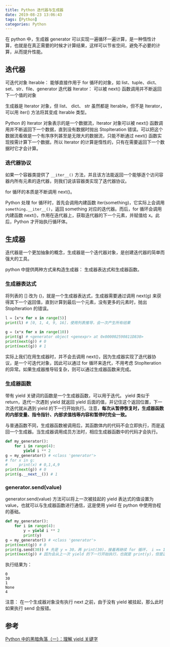 ```yaml
---
title: Python 迭代器与生成器
date: 2019-08-23 13:06:43
tags: [Python]
categories: Python
---
```


在 python 中，生成器 generator 可以实现一遍循环一遍计算，是一种惰性计算，也就是在真正需要的时候才计算结果，这样可以节省空间，避免不必要的计算，从而提升性能。

<!--more-->

## 迭代器
可迭代对象 Iterable： 能够直接作用于 for 循环的对象，如 list、tuple、dict、set、str、file、generator
迭代器 Iterator： 可以被 next() 函数调用并不断返回下一个值的对象

生成器是 Iterator 对象，但 list、 dict、 str 虽然都是 Iterable，但不是 Iterator， 可以用 iter() 方法将其变成 Iterable 类型。

Python 的 Iterator 对象表示的是一个数据流，Iterator 对象可以被 next() 函数调用并不断返回下一个数据，直到没有数据时抛出 StopIteration 错误。可以把这个数据流看做是一个有序序列甚至是无限大的数据流，只能不断通过 next() 函数实现按需计算下一个数据，所以 Iterator 的计算是惰性的，只有在需要返回下一个数据时它才会计算。

### 迭代器协议
如果一个容器类提供了 `__iter__()` 方法，并且该方法能返回一个能够逐个访问容器内所有元素的迭代器，则我们说该容器类实现了迭代器协议。

for 循环的本质是不断调用 next()。

Python 处理 for 循环时，首先会调用内建函数 iter(something)，它实际上会调用 `something.__iter__()`，返回 something 对应的迭代器。而后，for 循环会调用内建函数 next()，作用在迭代器上，获取迭代器的下一个元素，并赋值给 x。此后，Python 才开始执行循环体。

## 生成器
迭代器是一个更加抽象的概念，生成器是一个迭代器对象，是创建迭代器的简单而强大的工具。

python 中提供两种方式来构造生成器： 生成器表达式和生成器函数。

### 生成器表达式
将列表的 [] 改为 ()，就是一个生成器表达式，生成器需要通过调用 next(g) 来获得其下一个返回值，直到计算到最后一个元素，没有更多的元素时，抛出 StopIteration 的错误。
```python
l = [x*x for x in range(5)]
print(l) # [0, 1, 4, 9, 16]，使用列表推导，会一次产生所有结果

g = (x*x for x in range(10))
print(g) # <generator object <genexpr> at 0x000002590811D830>
print(next(g)) # 0
print(next(g)) # 1
```

实际上我们在用生成器时，并不会去调用 next()，因为生成器实现了迭代器协议，是一个可迭代对象，因此可以通过 for 循环来迭代，不用考虑 StopIteration 的异常。如果生成器推导较复杂，则可以通过生成器函数来完成。

### 生成器函数
带有 yield 关键词的函数是一个生成器函数，可以用于迭代。 yield 类似于 return，迭代一次遇到 yield 就返回 yield 后面的值，并记住这个返回位置，下一次迭代就从遇到 yield 的下一行开始执行。注意，**每次从暂停恢复时，生成器函数的内部变量、指令指针、内部求值栈等内容和暂停时完全一致。**

与普通函数不同，生成器函数被调用后，其函数体内的代码不会立即执行，而是返回一个生成器。当生成器调用成员方法时，相应生成器函数中的代码才会执行。

```python
def my_generator():
    for i in range(4):
        yield i ** 2
g = my_generator() # <class 'generator'>
# for x in g:
#     print(x) # 0,1,4,9
print(next(g)) # 0
print(g.__next__()) # 1
```

### generator.send(value)
generator.send(value) 方法可以将上一次被挂起的 yield 表达式的值设置为 value，也就可以与生成器函数进行通信，这是使用 yield 在 python 中使用协程的基础。

```python
def my_generator():
    for i in range(4):
        y = yield i ** 2
        print(y)
g = my_generator() # <class 'generator'>
print(next(g)) # 0
print(g.send(30)) # 先是 y = 30，再 print(30)，接着再继续 for 循环， i == 1，yield 会返回 1，因此打印 1
print(next(g)) # 因为会从上一次 yield 的下一行开始执行，也就是 print(y)，但是这时候 y 并没有值，因此会打印 None，接着再继续 for 循环，i == 2
```

执行结果为：
```
0
30
1
None
4
```

注意： 在一个生成器对象没有执行 next 之前，由于没有 yield 被挂起，那么此时如果执行 send 会报错。

## 参考
[Python 中的黑暗角落（一）：理解 yield 关键字](https://liam.page/2017/06/30/understanding-yield-in-python/)


